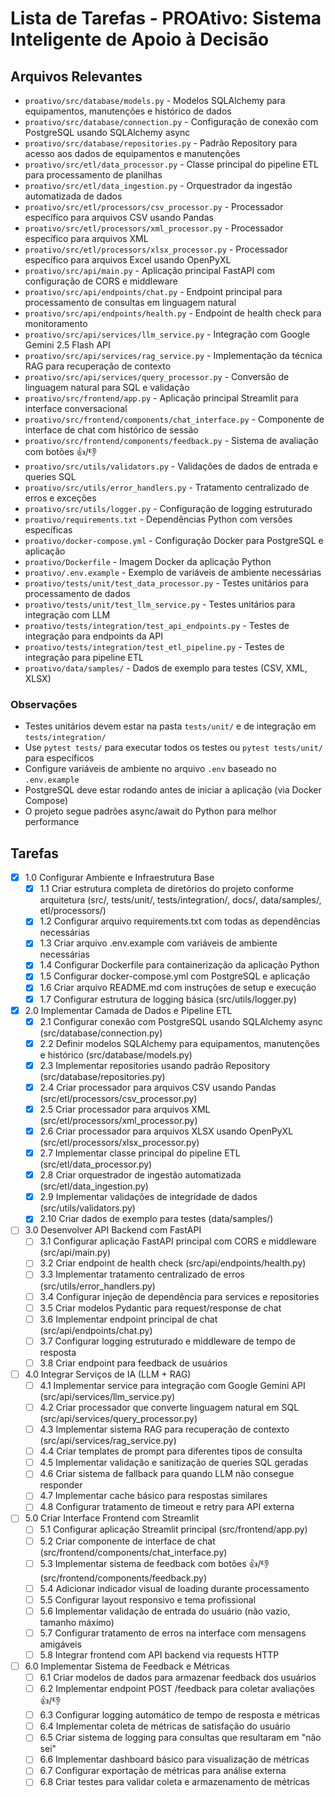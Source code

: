# Lista de Tarefas - PROAtivo: Sistema Inteligente de Apoio à Decisão

## Arquivos Relevantes

- `proativo/src/database/models.py` - Modelos SQLAlchemy para equipamentos, manutenções e histórico de dados
- `proativo/src/database/connection.py` - Configuração de conexão com PostgreSQL usando SQLAlchemy async
- `proativo/src/database/repositories.py` - Padrão Repository para acesso aos dados de equipamentos e manutenções
- `proativo/src/etl/data_processor.py` - Classe principal do pipeline ETL para processamento de planilhas
- `proativo/src/etl/data_ingestion.py` - Orquestrador da ingestão automatizada de dados
- `proativo/src/etl/processors/csv_processor.py` - Processador específico para arquivos CSV usando Pandas
- `proativo/src/etl/processors/xml_processor.py` - Processador específico para arquivos XML
- `proativo/src/etl/processors/xlsx_processor.py` - Processador específico para arquivos Excel usando OpenPyXL
- `proativo/src/api/main.py` - Aplicação principal FastAPI com configuração de CORS e middleware
- `proativo/src/api/endpoints/chat.py` - Endpoint principal para processamento de consultas em linguagem natural
- `proativo/src/api/endpoints/health.py` - Endpoint de health check para monitoramento
- `proativo/src/api/services/llm_service.py` - Integração com Google Gemini 2.5 Flash API
- `proativo/src/api/services/rag_service.py` - Implementação da técnica RAG para recuperação de contexto
- `proativo/src/api/services/query_processor.py` - Conversão de linguagem natural para SQL e validação
- `proativo/src/frontend/app.py` - Aplicação principal Streamlit para interface conversacional
- `proativo/src/frontend/components/chat_interface.py` - Componente de interface de chat com histórico de sessão
- `proativo/src/frontend/components/feedback.py` - Sistema de avaliação com botões 👍/👎
- `proativo/src/utils/validators.py` - Validações de dados de entrada e queries SQL
- `proativo/src/utils/error_handlers.py` - Tratamento centralizado de erros e exceções
- `proativo/src/utils/logger.py` - Configuração de logging estruturado
- `proativo/requirements.txt` - Dependências Python com versões específicas
- `proativo/docker-compose.yml` - Configuração Docker para PostgreSQL e aplicação
- `proativo/Dockerfile` - Imagem Docker da aplicação Python
- `proativo/.env.example` - Exemplo de variáveis de ambiente necessárias
- `proativo/tests/unit/test_data_processor.py` - Testes unitários para processamento de dados
- `proativo/tests/unit/test_llm_service.py` - Testes unitários para integração com LLM
- `proativo/tests/integration/test_api_endpoints.py` - Testes de integração para endpoints da API
- `proativo/tests/integration/test_etl_pipeline.py` - Testes de integração para pipeline ETL
- `proativo/data/samples/` - Dados de exemplo para testes (CSV, XML, XLSX)

### Observações

- Testes unitários devem estar na pasta `tests/unit/` e de integração em `tests/integration/`
- Use `pytest tests/` para executar todos os testes ou `pytest tests/unit/` para específicos
- Configure variáveis de ambiente no arquivo `.env` baseado no `.env.example`
- PostgreSQL deve estar rodando antes de iniciar a aplicação (via Docker Compose)
- O projeto segue padrões async/await do Python para melhor performance

## Tarefas

- [x] 1.0 Configurar Ambiente e Infraestrutura Base
  - [x] 1.1 Criar estrutura completa de diretórios do projeto conforme arquitetura (src/, tests/unit/, tests/integration/, docs/, data/samples/, etl/processors/)
  - [x] 1.2 Configurar arquivo requirements.txt com todas as dependências necessárias
  - [x] 1.3 Criar arquivo .env.example com variáveis de ambiente necessárias
  - [x] 1.4 Configurar Dockerfile para containerização da aplicação Python
  - [x] 1.5 Configurar docker-compose.yml com PostgreSQL e aplicação
  - [x] 1.6 Criar arquivo README.md com instruções de setup e execução
  - [x] 1.7 Configurar estrutura de logging básica (src/utils/logger.py)

- [x] 2.0 Implementar Camada de Dados e Pipeline ETL
  - [x] 2.1 Configurar conexão com PostgreSQL usando SQLAlchemy async (src/database/connection.py)
  - [x] 2.2 Definir modelos SQLAlchemy para equipamentos, manutenções e histórico (src/database/models.py)
  - [x] 2.3 Implementar repositories usando padrão Repository (src/database/repositories.py)
  - [x] 2.4 Criar processador para arquivos CSV usando Pandas (src/etl/processors/csv_processor.py)
  - [x] 2.5 Criar processador para arquivos XML (src/etl/processors/xml_processor.py)
  - [x] 2.6 Criar processador para arquivos XLSX usando OpenPyXL (src/etl/processors/xlsx_processor.py)
  - [x] 2.7 Implementar classe principal do pipeline ETL (src/etl/data_processor.py)
  - [x] 2.8 Criar orquestrador de ingestão automatizada (src/etl/data_ingestion.py)
  - [x] 2.9 Implementar validações de integridade de dados (src/utils/validators.py)
  - [x] 2.10 Criar dados de exemplo para testes (data/samples/)

- [ ] 3.0 Desenvolver API Backend com FastAPI
  - [ ] 3.1 Configurar aplicação FastAPI principal com CORS e middleware (src/api/main.py)
  - [ ] 3.2 Criar endpoint de health check (src/api/endpoints/health.py)
  - [ ] 3.3 Implementar tratamento centralizado de erros (src/utils/error_handlers.py)
  - [ ] 3.4 Configurar injeção de dependência para services e repositories
  - [ ] 3.5 Criar modelos Pydantic para request/response de chat
  - [ ] 3.6 Implementar endpoint principal de chat (src/api/endpoints/chat.py)
  - [ ] 3.7 Configurar logging estruturado e middleware de tempo de resposta
  - [ ] 3.8 Criar endpoint para feedback de usuários

- [ ] 4.0 Integrar Serviços de IA (LLM + RAG)
  - [ ] 4.1 Implementar service para integração com Google Gemini API (src/api/services/llm_service.py)
  - [ ] 4.2 Criar processador que converte linguagem natural em SQL (src/api/services/query_processor.py)
  - [ ] 4.3 Implementar sistema RAG para recuperação de contexto (src/api/services/rag_service.py)
  - [ ] 4.4 Criar templates de prompt para diferentes tipos de consulta
  - [ ] 4.5 Implementar validação e sanitização de queries SQL geradas
  - [ ] 4.6 Criar sistema de fallback para quando LLM não consegue responder
  - [ ] 4.7 Implementar cache básico para respostas similares
  - [ ] 4.8 Configurar tratamento de timeout e retry para API externa

- [ ] 5.0 Criar Interface Frontend com Streamlit
  - [ ] 5.1 Configurar aplicação Streamlit principal (src/frontend/app.py)
  - [ ] 5.2 Criar componente de interface de chat (src/frontend/components/chat_interface.py)
  - [ ] 5.3 Implementar sistema de feedback com botões 👍/👎 (src/frontend/components/feedback.py)
  - [ ] 5.4 Adicionar indicador visual de loading durante processamento
  - [ ] 5.5 Configurar layout responsivo e tema profissional
  - [ ] 5.6 Implementar validação de entrada do usuário (não vazio, tamanho máximo)
  - [ ] 5.7 Configurar tratamento de erros na interface com mensagens amigáveis
  - [ ] 5.8 Integrar frontend com API backend via requests HTTP

- [ ] 6.0 Implementar Sistema de Feedback e Métricas
  - [ ] 6.1 Criar modelos de dados para armazenar feedback dos usuários
  - [ ] 6.2 Implementar endpoint POST /feedback para coletar avaliações 👍/👎
  - [ ] 6.3 Configurar logging automático de tempo de resposta e métricas
  - [ ] 6.4 Implementar coleta de métricas de satisfação do usuário
  - [ ] 6.5 Criar sistema de logging para consultas que resultaram em "não sei"
  - [ ] 6.6 Implementar dashboard básico para visualização de métricas
  - [ ] 6.7 Configurar exportação de métricas para análise externa
  - [ ] 6.8 Criar testes para validar coleta e armazenamento de métricas 